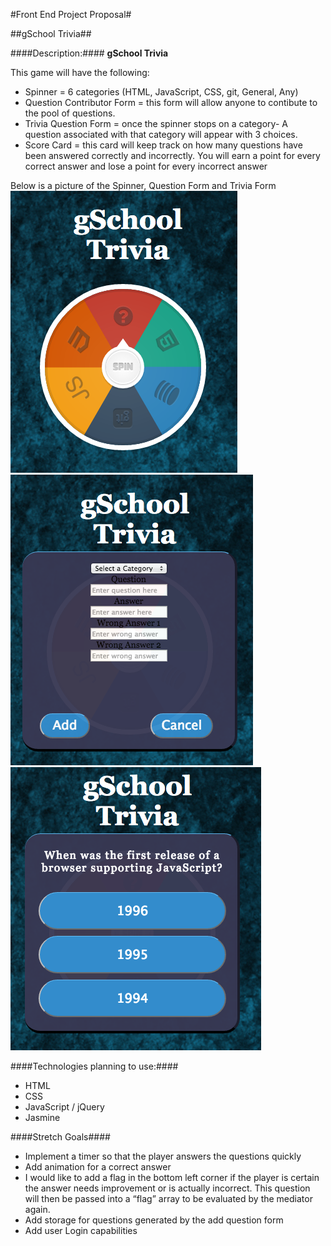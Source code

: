 #Front End Project Proposal#

##gSchool Trivia##

####Description:####
**gSchool Trivia**

This game will have the following:
* Spinner = 6 categories (HTML, JavaScript, CSS, git, General, Any)
* Question Contributor Form = this form will allow anyone to contibute to the pool of questions.
* Trivia Question Form = once the spinner stops on a category- A question associated with that category will appear with 3 choices.
* Score Card = this card will keep track on how many questions have been answered correctly and incorrectly. You will earn a point for every correct answer and lose a point for every incorrect answer

Below is a picture of the Spinner, Question Form and Trivia Form
![](/images/spinner.png)
![](/images/questionForm.png)
![](/images/triviaForm.png)


####Technologies planning to use:####

 * HTML
 * CSS
 * JavaScript / jQuery
 * Jasmine


####Stretch Goals####
* Implement a timer so that the player answers the questions quickly
* Add animation for a correct answer
* I would like to add a flag in the bottom left corner if the player is certain the answer needs improvement or is actually incorrect. This question will then be passed into a “flag” array to be evaluated by the mediator again.
* Add storage for questions generated by the add question form
* Add user Login capabilities
